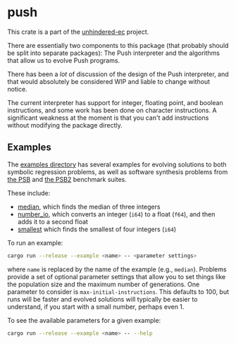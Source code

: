 # push

This crate is a part of the [unhindered-ec](https://unhindered.ec) project.

There are essentially two components to this package (that
probably should be split into separate packages): The Push
interpreter and the algorithms that allow us to evolve Push
programs.

There has been a _lot_ of discussion of the design of the Push
interpreter, and that would absolutely be considered WIP and
liable to change without notice.

The current interpreter has support for integer, floating point,
and boolean instructions, and some work has been done on
character instructions. A significant weakness at the moment
is that you can't add instructions without modifying the package
directly.

## Examples

The [examples directory](examples/) has several examples for
evolving solutions to both symbolic regression problems, as
well as software synthesis problems from
[the PSB](https://doi.org/10.1145/2739480.2754769) and
[the PSB2](https://doi.org/10.1145/3449639.3459285)
benchmark suites.

These include:

- [median](examples/median/main.rs), which finds the median of three integers
- [number_io](examples/number_io/main.rs), which converts an integer (`i64`)
  to a float (`f64`), and then adds it to a second float
- [smallest](examples/smallest/main.rs) which finds the smallest of four
  integers (`i64`)

To run an example:

```bash
cargo run --release --example <name> -- <parameter settings>
```

where `name` is replaced by the name of the example (e.g., `median`).
Problems provide a set of optional parameter settings that allow you to
set things like the population size and the maximum number of generations.
One parameter to consider is `max-initial-instructions`. This defaults to
100, but runs will be faster and evolved solutions will typically be easier
to understand, if you start with a small number, perhaps even 1.

To see the available parameters for a given example:

```bash
cargo run --release --example <name> -- --help
```
